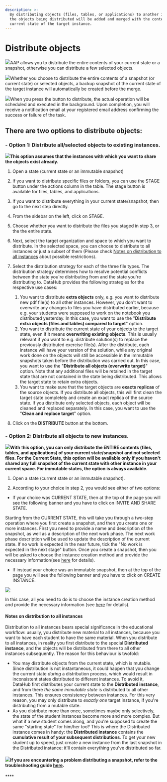 ```yaml
---
description: >-
  By distributing objects (files, tables, or applications) to another instance,
  the objects being distributed will be added and merged with the content of the
  current state of the target instance.
---
```


# Distribute objects

![](../../.gitbook/assets/info_simple.svg.png)AAP allows you to distribute the entire contents of your current state or a snapshot, otherwise you can distribute a few selected objects.

![](../../.gitbook/assets/info_simple.svg.png)Whether you choose to distribute the entire contents of a snapshot \(or current state\) or selected objects, a backup snapshot of the current state of the target instance will automatically be created before the merge.

![](../../.gitbook/assets/info_simple.svg.png)When you press the button to distribute, the actual operation will be scheduled and executed in the background. Upon completion, you will receive a notification email at your registered email address confirming the success or failure of the task.

## **There are two options to distribute objects:**

### **- Option 1: Distribute all/selected objects to existing instances.**

![](../../.gitbook/assets/info_simple.svg.png)**This option assumes that the instances with which you want to share the objects exist already.**

1. Open a state \(current state or an immutable snapshot\) 
2. If you want to distribute specific files or folders, you can use the STAGE button under the actions column in the table. The stage button is available for files, tables, and applications. 
3. If you want to distribute everything in your current state/snapshot, then go to the next step directly. 
4. From the sidebar on the left, click on STAGE. 
5. Choose whether you want to distribute the files you staged in step 3, or the the entire state. 
6. Next, select the target organization and space to which you want to distribute. In the selected space, you can choose to distribute to all instances or just a subset of them \(Please check [Notes on distribution to all instances](distribute-a-snapshot.md#notes-on-distribution-to-all-instances) about possible restrictions\). 
7. Select the distribution strategy for each of the three file types. The distribution strategy determines how to resolve potential conflicts between the state you're distributing from and the state you're distributing to. DataHub provides the following strategies for the respective use cases: 
   1. You want to distribute **extra objects** only, e.g. you want to distribute new pdf file\(s\) to all other instances. However, you don't want to overwrite any changes to files you have distributed earlier, because e.g. your students were supposed to work on the notebook you distributed yesterday. In this case, you want to use the "**Distribute extra objects \(files and tables\) compared to target**" option.
   2. You want to distribute the current state of your objects to the target state, even if it means **overwriting existing objects**. This is usually relevant if you want to e.g. distribute solution\(s\) to replace the previously distributed exercise file\(s\). After the distribute, each instance will have your version of the solution, while any original work done on the objects will still be accessible in the immutable snapshots taken before the distribution was carried out. In this case, you want to use the "**Distribute all objects \(overwrite target\)**" option.  Note that any additional files will be retained in the target state that are not contained in the state being distributed. This allows the target state to retain extra objects.
   3. You want to make sure that the target objects are **exacts replicas** of the source objects. If you distribute all objects, this will first clean the target state completely and create an exact replica of the source state. If you distribute only selected objects, each object will be cleaned and replaced separately. In this case, you want to use the "**Clean and replace target**" option.

  
8. Click on the **DISTRIBUTE**  button at the bottom. 

### **- Option 2: Distribute all objects to new instances.**

![](../../.gitbook/assets/info_simple.svg.png)**With** t**his option, you can only distribute the ENTIRE contents \(files, tables, and applications\) of your current state/snapshot and not selected files. For the Current State, this option will be available only if you haven't shared any full snapshot of the current state with other instance in your current space. For immutable states, the option is always available.**

1. Open a state \(current state or an immutable snapshot\).

2. According to your choice in step 2, you would see either of two options:

* If your choice was CURRENT STATE, then at the top of the page you will see the following banner and you have to click on INVITE AND SHARE STATE.

Starting from the CURRENT STATE, this will take you through a two-step operation where you first create a snapshot, and then you create one or more instances. First you need to provide a name and description of the snapshot, as well as a description of the next work phase. The next work phase description will be used to update the description of the current state. If no work is expected in the near future, tick the "No work is expected in the next stage" button. Once you create a snapshot, then you will be asked to choose the instance creation method and provide the necessary information\(see [here](../space-management/create-an-instance.md) for details\).

* If instead your choice was an immutable snapshot, then at the top of the page you will see the following banner and you have to click on CREATE INSTANCE.

![](../../.gitbook/assets/current_state.png)

In this case, all you need to do is to choose the instance creation method and provide the necessary information \(see [here](../space-management/create-an-instance.md) for details\).

#### Notes on distribution to all instances

Distribution to all instances bears special significance in the educational workflow: usually, you distribute new material to all instances, because you want to have each student to have the same material. When you distribute to all instances, in reality you first distribute to the special **Distributed** **instance**, and the objects will be distributed from there to all other instances subsequently. The reason for this behaviour is twofold:

* You may distribute objects from the current state, which is mutable. Since distribution is not instantaneous, it could happen that you change the current state _during_ a distribution process, which would result in inconsistent states distributed to different instances. To avoid it, DataHub first distributes your current state to the **Distributed instance**, and from there _the same immutable state_ is distributed to all other instances. This ensures consistency between instances.   For this very reason, you may only distribute to _exactly one_ target instance, if you're distributing from a mutable state. 
* As you distribute more than once, sometimes maybe only selectively, the state of the student instances become more and more complex. But what if a new student comes along, and you're supposed to create the same "starting state" for him/her too? This is where the Distributed instance comes in handy: the **Distributed instance** contains the **cumulative result of your subsequent distributions**. To get your new student up to speed, just create a new instance from the last snapshot in the Distributed instance: it'll contain everything you've distributed so far. 

#### ![](../../.gitbook/assets/info_simple.svg.png)If you are encountering a problem distributing a snapshot, refer to the troubleshooting guide [here](../../troubleshooting/authorization-issues/i-cant-distribute-a-snapshot.md). 

\*\*\*\*

## 



